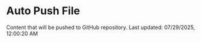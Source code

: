 # Auto Push File

Content that will be pushed to GitHub repository.
Last updated: 07/29/2025, 12:00:20 AM